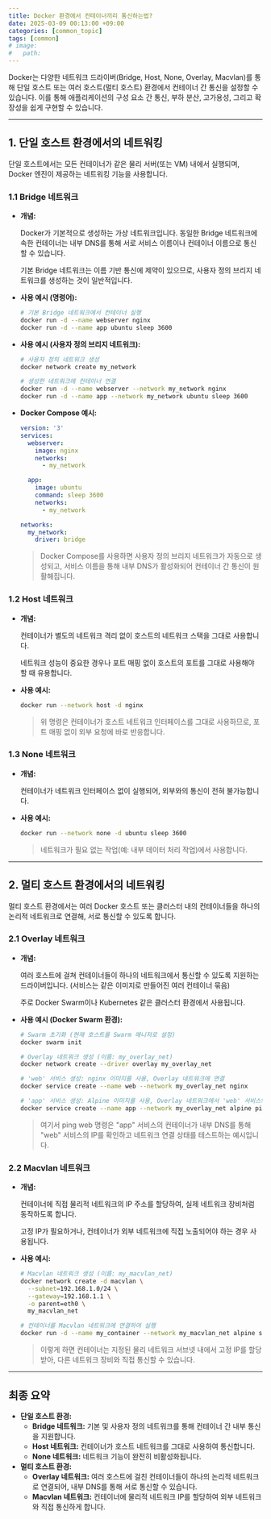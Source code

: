```yaml
---
title: Docker 환경에서 컨테이너끼리 통신하는법?
date: 2025-03-09 00:13:00 +09:00
categories: [common_topic]
tags: [common]
# image: 
#   path:
---
```


Docker는 다양한 네트워크 드라이버(Bridge, Host, None, Overlay, Macvlan)를 통해 단일 호스트 또는 여러 호스트(멀티 호스트) 환경에서 컨테이너 간 통신을 설정할 수 있습니다. 이를 통해 애플리케이션의 구성 요소 간 통신, 부하 분산, 고가용성, 그리고 확장성을 쉽게 구현할 수 있습니다.

---

## 1. 단일 호스트 환경에서의 네트워킹

단일 호스트에서는 모든 컨테이너가 같은 물리 서버(또는 VM) 내에서 실행되며, Docker 엔진이 제공하는 네트워킹 기능을 사용합니다.

### 1.1 Bridge 네트워크

- **개념:**
    
    Docker가 기본적으로 생성하는 가상 네트워크입니다. 동일한 Bridge 네트워크에 속한 컨테이너는 내부 DNS를 통해 서로 서비스 이름이나 컨테이너 이름으로 통신할 수 있습니다.
    
    기본 Bridge 네트워크는 이름 기반 통신에 제약이 있으므로, 사용자 정의 브리지 네트워크를 생성하는 것이 일반적입니다.
    
- **사용 예시 (명령어):**
    
    ```bash
    # 기본 Bridge 네트워크에서 컨테이너 실행
    docker run -d --name webserver nginx
    docker run -d --name app ubuntu sleep 3600
    ```
    
- **사용 예시 (사용자 정의 브리지 네트워크):**
    
    ```bash
    # 사용자 정의 네트워크 생성
    docker network create my_network
    
    # 생성한 네트워크에 컨테이너 연결
    docker run -d --name webserver --network my_network nginx
    docker run -d --name app --network my_network ubuntu sleep 3600
    ```
    
- **Docker Compose 예시:**
    
    ```yaml
    version: '3'
    services:
      webserver:
        image: nginx
        networks:
          - my_network
    
      app:
        image: ubuntu
        command: sleep 3600
        networks:
          - my_network
    
    networks:
      my_network:
        driver: bridge
    ```
    
    > Docker Compose를 사용하면 사용자 정의 브리지 네트워크가 자동으로 생성되고, 서비스 이름을 통해 내부 DNS가 활성화되어 컨테이너 간 통신이 원활해집니다.
    > 

### 1.2 Host 네트워크

- **개념:**
    
    컨테이너가 별도의 네트워크 격리 없이 호스트의 네트워크 스택을 그대로 사용합니다.
    
    네트워크 성능이 중요한 경우나 포트 매핑 없이 호스트의 포트를 그대로 사용해야 할 때 유용합니다.
    
- **사용 예시:**
    
    ```bash
    docker run --network host -d nginx
    ```
    
    > 위 명령은 컨테이너가 호스트 네트워크 인터페이스를 그대로 사용하므로, 포트 매핑 없이 외부 요청에 바로 반응합니다.
    > 

### 1.3 None 네트워크

- **개념:**
    
    컨테이너가 네트워크 인터페이스 없이 실행되어, 외부와의 통신이 전혀 불가능합니다.
    
- **사용 예시:**
    
    ```bash
    docker run --network none -d ubuntu sleep 3600
    ```
    
    > 네트워크가 필요 없는 작업(예: 내부 데이터 처리 작업)에서 사용합니다.
    > 

---

## 2. 멀티 호스트 환경에서의 네트워킹

멀티 호스트 환경에서는 여러 Docker 호스트 또는 클러스터 내의 컨테이너들을 하나의 논리적 네트워크로 연결해, 서로 통신할 수 있도록 합니다.

### 2.1 Overlay 네트워크

- **개념:**
    
    여러 호스트에 걸쳐 컨테이너들이 하나의 네트워크에서 통신할 수 있도록 지원하는 드라이버입니다. (서비스는 같은 이미지로 만들어진 여러 컨테이너 묶음)
    
    주로 Docker Swarm이나 Kubernetes 같은 클러스터 환경에서 사용됩니다.
    
- **사용 예시 (Docker Swarm 환경):**
    
    ```bash
    # Swarm 초기화 (현재 호스트를 Swarm 매니저로 설정)
    docker swarm init
    
    # Overlay 네트워크 생성 (이름: my_overlay_net)
    docker network create --driver overlay my_overlay_net
    
    # 'web' 서비스 생성: nginx 이미지를 사용, Overlay 네트워크에 연결
    docker service create --name web --network my_overlay_net nginx
    
    # 'app' 서비스 생성: Alpine 이미지를 사용, Overlay 네트워크에서 'web' 서비스와 통신
    docker service create --name app --network my_overlay_net alpine ping web
    ```
    
    > 여기서 ping web 명령은 "app" 서비스의 컨테이너가 내부 DNS를 통해 "web" 서비스의 IP를 확인하고 네트워크 연결 상태를 테스트하는 예시입니다.
    > 

### 2.2 Macvlan 네트워크

- **개념:**
    
    컨테이너에 직접 물리적 네트워크의 IP 주소를 할당하여, 실제 네트워크 장비처럼 동작하도록 합니다.
    
    고정 IP가 필요하거나, 컨테이너가 외부 네트워크에 직접 노출되어야 하는 경우 사용됩니다.
    
- **사용 예시:**
    
    ```bash
    # Macvlan 네트워크 생성 (이름: my_macvlan_net)
    docker network create -d macvlan \
      --subnet=192.168.1.0/24 \
      --gateway=192.168.1.1 \
      -o parent=eth0 \
      my_macvlan_net
    
    # 컨테이너를 Macvlan 네트워크에 연결하여 실행
    docker run -d --name my_container --network my_macvlan_net alpine sleep 3600
    ```
    
    > 이렇게 하면 컨테이너는 지정된 물리 네트워크 서브넷 내에서 고정 IP를 할당받아, 다른 네트워크 장비와 직접 통신할 수 있습니다.
    > 

---

## 최종 요약

- **단일 호스트 환경:**
    - **Bridge 네트워크:** 기본 및 사용자 정의 네트워크를 통해 컨테이너 간 내부 통신을 지원합니다.
    - **Host 네트워크:** 컨테이너가 호스트 네트워크를 그대로 사용하여 통신합니다.
    - **None 네트워크:** 네트워크 기능이 완전히 비활성화됩니다.
- **멀티 호스트 환경:**
    - **Overlay 네트워크:** 여러 호스트에 걸친 컨테이너들이 하나의 논리적 네트워크로 연결되어, 내부 DNS를 통해 서로 통신할 수 있습니다.
    - **Macvlan 네트워크:** 컨테이너에 물리적 네트워크 IP를 할당하여 외부 네트워크와 직접 통신하게 합니다.